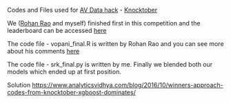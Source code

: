 Codes and Files used for [AV Data hack](https://datahack.analyticsvidhya.com/contest/all/) - [Knocktober](https://datahack.analyticsvidhya.com/contest/knocktober-2016/)

We ([Rohan Rao](https://github.com/rohanrao91) and myself) finished first in this competition and the leaderboard can be accessed [here](https://datahack.analyticsvidhya.com/contest/knocktober-2016/lb)

The code file - vopani_final.R is written by Rohan Rao and you can see more about his comments [here](https://github.com/rohanrao91/AnalyticsVidhya_Knocktober)

The code file - srk_final.py is written by me. Finally we blended both our models which ended up at first position.

Solution
https://www.analyticsvidhya.com/blog/2016/10/winners-approach-codes-from-knocktober-xgboost-dominates/